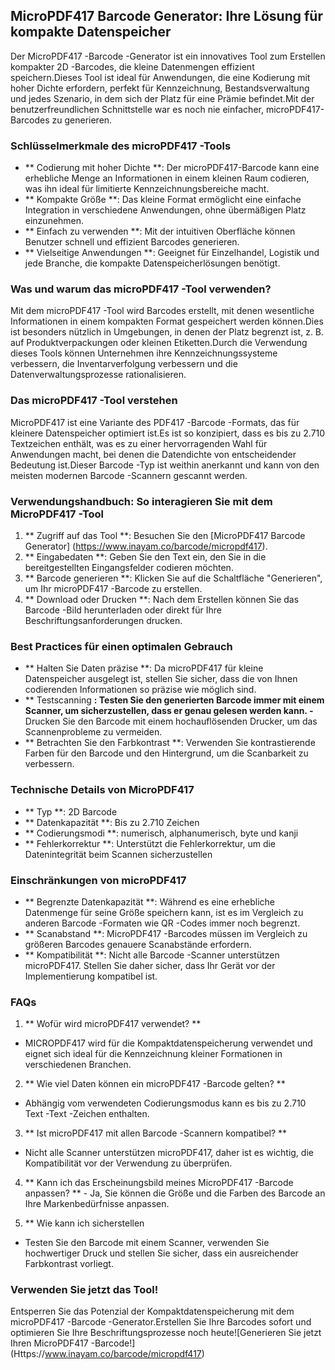 ## MicroPDF417 Barcode Generator: Ihre Lösung für kompakte Datenspeicher

Der MicroPDF417 -Barcode -Generator ist ein innovatives Tool zum Erstellen kompakter 2D -Barcodes, die kleine Datenmengen effizient speichern.Dieses Tool ist ideal für Anwendungen, die eine Kodierung mit hoher Dichte erfordern, perfekt für Kennzeichnung, Bestandsverwaltung und jedes Szenario, in dem sich der Platz für eine Prämie befindet.Mit der benutzerfreundlichen Schnittstelle war es noch nie einfacher, microPDF417-Barcodes zu generieren.

### Schlüsselmerkmale des microPDF417 -Tools

- ** Codierung mit hoher Dichte **: Der microPDF417-Barcode kann eine erhebliche Menge an Informationen in einem kleinen Raum codieren, was ihn ideal für limitierte Kennzeichnungsbereiche macht.
- ** Kompakte Größe **: Das kleine Format ermöglicht eine einfache Integration in verschiedene Anwendungen, ohne übermäßigen Platz einzunehmen.
- ** Einfach zu verwenden **: Mit der intuitiven Oberfläche können Benutzer schnell und effizient Barcodes generieren.
- ** Vielseitige Anwendungen **: Geeignet für Einzelhandel, Logistik und jede Branche, die kompakte Datenspeicherlösungen benötigt.

### Was und warum das microPDF417 -Tool verwenden?

Mit dem microPDF417 -Tool wird Barcodes erstellt, mit denen wesentliche Informationen in einem kompakten Format gespeichert werden können.Dies ist besonders nützlich in Umgebungen, in denen der Platz begrenzt ist, z. B. auf Produktverpackungen oder kleinen Etiketten.Durch die Verwendung dieses Tools können Unternehmen ihre Kennzeichnungssysteme verbessern, die Inventarverfolgung verbessern und die Datenverwaltungsprozesse rationalisieren.

### Das microPDF417 -Tool verstehen

MicroPDF417 ist eine Variante des PDF417 -Barcode -Formats, das für kleinere Datenspeicher optimiert ist.Es ist so konzipiert, dass es bis zu 2.710 Textzeichen enthält, was es zu einer hervorragenden Wahl für Anwendungen macht, bei denen die Datendichte von entscheidender Bedeutung ist.Dieser Barcode -Typ ist weithin anerkannt und kann von den meisten modernen Barcode -Scannern gescannt werden.

### Verwendungshandbuch: So interagieren Sie mit dem MicroPDF417 -Tool

1. ** Zugriff auf das Tool **: Besuchen Sie den [MicroPDF417 Barcode Generator] (https://www.inayam.co/barcode/micropdf417).
2. ** Eingabedaten **: Geben Sie den Text ein, den Sie in die bereitgestellten Eingangsfelder codieren möchten.
3. ** Barcode generieren **: Klicken Sie auf die Schaltfläche "Generieren", um Ihr microPDF417 -Barcode zu erstellen.
4. ** Download oder Drucken **: Nach dem Erstellen können Sie das Barcode -Bild herunterladen oder direkt für Ihre Beschriftungsanforderungen drucken.

### Best Practices für einen optimalen Gebrauch

- ** Halten Sie Daten präzise **: Da microPDF417 für kleine Datenspeicher ausgelegt ist, stellen Sie sicher, dass die von Ihnen codierenden Informationen so präzise wie möglich sind.
- ** Testscanning **: Testen Sie den generierten Barcode immer mit einem Scanner, um sicherzustellen, dass er genau gelesen werden kann.
-** Drucken Sie den Barcode mit einem hochauflösenden Drucker, um das Scannenprobleme zu vermeiden.
- ** Betrachten Sie den Farbkontrast **: Verwenden Sie kontrastierende Farben für den Barcode und den Hintergrund, um die Scanbarkeit zu verbessern.

### Technische Details von MicroPDF417

- ** Typ **: 2D Barcode
- ** Datenkapazität **: Bis zu 2.710 Zeichen
- ** Codierungsmodi **: numerisch, alphanumerisch, byte und kanji
- ** Fehlerkorrektur **: Unterstützt die Fehlerkorrektur, um die Datenintegrität beim Scannen sicherzustellen

### Einschränkungen von microPDF417

- ** Begrenzte Datenkapazität **: Während es eine erhebliche Datenmenge für seine Größe speichern kann, ist es im Vergleich zu anderen Barcode -Formaten wie QR -Codes immer noch begrenzt.
- ** Scanabstand **: MicroPDF417 -Barcodes müssen im Vergleich zu größeren Barcodes genauere Scanabstände erfordern.
- ** Kompatibilität **: Nicht alle Barcode -Scanner unterstützen microPDF417. Stellen Sie daher sicher, dass Ihr Gerät vor der Implementierung kompatibel ist.

### FAQs

1. ** Wofür wird microPDF417 verwendet? **
- MICROPDF417 wird für die Kompaktdatenspeicherung verwendet und eignet sich ideal für die Kennzeichnung kleiner Formationen in verschiedenen Branchen.

2. ** Wie viel Daten können ein microPDF417 -Barcode gelten? **
- Abhängig vom verwendeten Codierungsmodus kann es bis zu 2.710 Text -Text -Zeichen enthalten.

3. ** Ist microPDF417 mit allen Barcode -Scannern kompatibel? **
- Nicht alle Scanner unterstützen microPDF417, daher ist es wichtig, die Kompatibilität vor der Verwendung zu überprüfen.

4. ** Kann ich das Erscheinungsbild meines MicroPDF417 -Barcode anpassen? ** - Ja, Sie können die Größe und die Farben des Barcode an Ihre Markenbedürfnisse anpassen.

5. ** Wie kann ich sicherstellen
- Testen Sie den Barcode mit einem Scanner, verwenden Sie hochwertiger Druck und stellen Sie sicher, dass ein ausreichender Farbkontrast vorliegt.

### Verwenden Sie jetzt das Tool!

Entsperren Sie das Potenzial der Kompaktdatenspeicherung mit dem microPDF417 -Barcode -Generator.Erstellen Sie Ihre Barcodes sofort und optimieren Sie Ihre Beschriftungsprozesse noch heute![Generieren Sie jetzt Ihren MicroPDF417 -Barcode!] (Https://www.inayam.co/barcode/micropdf417)